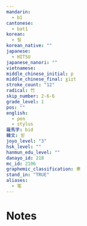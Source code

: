 ```yaml
---
mandarin:
  - bǐ
cantonese:
  - bat1
korean:
  - 필
korean_native: ""
japanese:
  - HITSU
japanese_nanori: ""
vietnamese:
middle_chinese_initial: p
middle_chinese_final: ɣiɪt
stroke_count: "12"
radical: 竹
skip_number: 2-6-6
grade_level: 1
pos: ""
english:
  - pen
  - stylus
羅馬字: bid
韓文: 빋
joyo_level: "3"
hsk_level: ""
hanmun_edu_level: ""
danayo_id: 218
mc_id: 2106
graphemic_classification: 聿
stand_in: "TRUE"
aliases:
  - 笔
---
```


# Notes
